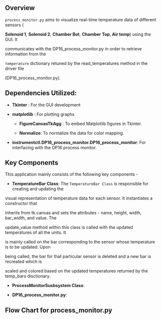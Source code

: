 ## Overview

`process_monitor.py` aims to visualize real-time temperature data of different sensors (

**Solenoid 1**, **Solenoid 2**, **Chamber Bot**, **Chamber Top**, **Air temp**) using the GUI. It

communicates with the DP16_process_monitor.py in order to retrieve information from the 

`temperature` dictionary retuned by the read_temperatures method in the driver file 

(DP16_process_monitor.py). 






## Dependencies Utilized:

- **Tkinter** : For the GUI development

- **matplotlib** : For plotting graphs

    - **FigureCanvasTkAgg** : To embed Matplotlib figures in Tkinter.

    - **Normalize**: To normalize the data for color mapping. 

- **instrumentctl.DP16_process_monitor.DP16_process_monitor**: For interfacing with the DP16 process monitor. 








## Key Components

This application mainly consists of the following key components -

- **TemperatureBar Class**: The `TemperatureBar Class` is responsible for creating and updating the 

visual representation of temperature data for each sensor. It instantiates a constructor that 

inherits from tk.canvas and sets the attributes - name, height, width, bar_width, and value. The 

update_value method within this class is called with the updated temperatures of all the units. It 

is mainly called on the bar corresponding to the sensor whose temperature is to be updated. Upon 

being called, the bar for that particular sensor is deleted and a new bar is recreated which is 

scaled and colored based on the updated temperatures returned by the temp_bars disctionary. 



- **ProcessMonitorSusbsystem Class**: 



- **DP16_process_monitor.py**:








## Flow Chart for process_monitor.py
